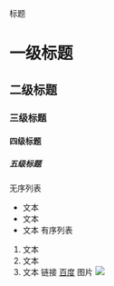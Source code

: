 标题
# 一级标题
## 二级标题
### 三级标题
#### 四级标题
##### 五级标题
无序列表
- 文本
- 文本
- 文本
有序列表
1. 文本
2. 文本
3. 文本
链接
[百度](www.baidu.com)
图片
![](http://img07.tooopen.com/images/20170301/tooopen_sy_200052155387.jpg)
